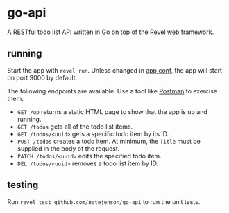 # go-api
A RESTful todo list API written in Go on top of the [Revel web framework](https://revel.github.io/).

## running
Start the app with `revel run`. Unless changed in [app.conf](/conf/app.conf), the app will start on port 9000 by default.

The following endpoints are available. Use a tool like [Postman](https://www.getpostman.com/) to exercise them.

* `GET /up` returns a static HTML page to show that the app is up and running.
* `GET /todos` gets all of the todo list items.
* `GET /todos/<uuid>` gets a specific todo item by its ID.
* `POST /todos` creates a todo item. At minimum, the `Title` must be supplied in the body of the request.
* `PATCH /todos/<uuid>` edits the specified todo item.
* `DEL /todos/<uuid>` removes a todo list item by ID.

## testing
Run `revel test github.com/natejenson/go-api` to run the unit tests.
